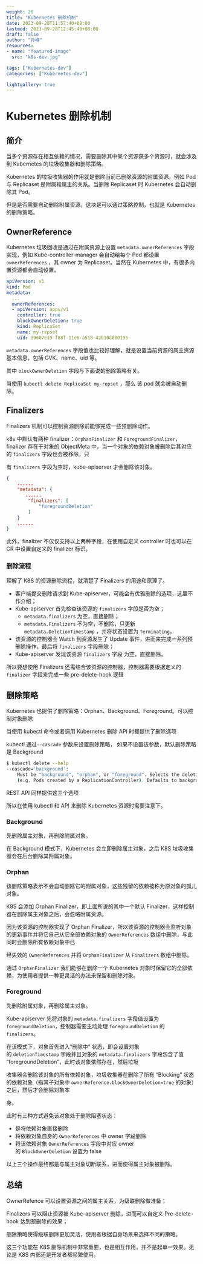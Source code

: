 ```yaml
---
weight: 26
title: "Kubernetes 删除机制"
date: 2023-09-28T11:57:40+08:00
lastmod: 2023-09-28T12:45:40+08:00
draft: false
author: "孙峰"
resources:
- name: "featured-image"
  src: "k8s-dev.jpg"

tags: ["Kubernetes-dev"]
categories: ["Kubernetes-dev"]

lightgallery: true
---
```


# Kubernetes 删除机制

## 简介

当多个资源存在相互依赖的情况，需要删除其中某个资源获多个资源时，就会涉及到 Kubernetes 的垃圾收集器和删除策略。

Kubernetes 的垃圾收集器的作用就是删除当前已删除资源的附属资源，例如 Pod 与 Replicaset 是附属和属主的关系。当删除 Replicaset 时 Kubernetes 会自动删除其 Pod。

但是是否需要自动删除附属资源，这块是可以通过策略控制，也就是 Kubernetes 的删除策略。

## OwnerReference

Kubernetes 垃圾回收是通过在附属资源上设置 `metadata.ownerReferences` 字段实现，例如 Kube-controller-manager 会自动给每个 Pod 都设置 `ownerReferences` ，其 owner 为 Replicaset。当然在 Kubernetes 中，有很多内置资源都会自动设置。

```yaml
apiVersion: v1
kind: Pod
metadata:
  ...
  ownerReferences:
  - apiVersion: apps/v1
    controller: true
    blockOwnerDeletion: true
    kind: ReplicaSet
    name: my-repset
    uid: d9607e19-f88f-11e6-a518-42010a800195
```

`metadata.ownerReferences` 字段值也比较好理解，就是设置当前资源的属主资源基本信息，包括 GVK、name、uid 等。

其中 `blockOwnerDeletion` 字段与下面说的删除策略有关。

当使用 `kubectl delete ReplicaSet my-repset` ，那么 该 pod 就会被自动删除。

## Finalizers

Finalizers 机制可以控制资源删除前能够完成一些预删除动作。

k8s 中默认有两种 finalizer：`OrphanFinalizer` 和 `ForegroundFinalizer`，finalizer 存在于对象的 ObjectMeta 中，当一个对象的依赖对象被删除后其对应的 `finalizers` 字段也会被移除，只

有 `finalizers` 字段为空时，kube-apiserver 才会删除该对象。

```json
{
    ......
    "metadata": {
       ......
        "finalizers": [
            "foregroundDeletion"
        ]
    }
    ......
}
```

此外，finalizer 不仅仅支持以上两种字段，在使用自定义 controller 时也可以在 CR 中设置自定义的 finalizer 标识。

### 删除流程

理解了 K8S 的资源删除流程，就清楚了 Finalizers 的用途和原理了。

- 客户端提交删除请求到 Kube-apiserver，可能会有优雅删除的选项，这里不作介绍；
- Kube-apiserver 首先检查该资源的 `finalizers` 字段是否为空；
    - `metadata.finalizers` 为空，直接删除；
    - `metadata.Finalizers` 不为空，不删除，只更新 `metadata.DeletionTimestamp` ，并将状态设置为 `Terminating`。
- 该资源的控制器会 Watch 到资源发生了 Update 事件，进而来完成一系列预删除操作，最后将 `finalizers` 字段删除；
- Kube-apiserver 发现该资源 `finalizers` 字段 为空，直接删除。

所以要想使用 Finalizers 还需结合该资源的控制器，控制器需要根据定义的 `finalizer` 字段来完成一些 pre-delete-hook 逻辑

## 删除策略

Kubernetes 也提供了删除策略：Orphan、Background、Foreground。可以控制对象删除

当使用 kubectl 命令或者调用 Kubernetes 删除 API 时都提供了删除选项

kubectl 通过`--cascade` 参数来设置删除策略， 如果不设置该参数，默认删除策略是 Background

```bash
$ kubectl delete --help
--cascade='background':
	Must be "background", "orphan", or "foreground". Selects the deletion cascading strategy for the dependents
	(e.g. Pods created by a ReplicationController). Defaults to background.
```

REST API 同样提供这三个选项

所以在使用 kubectl 和 API 来删除 Kubernetes 资源时需要注意下。

### Background

先删除属主对象，再删除附属对象。

在 Background 模式下，Kubernetes 会立即删除属主对象，之后 K8S 垃圾收集器会在后台删除其附属对象。

### Orphan

该删除策略表示不会自动删除它的附属对象，这些残留的依赖被称为原对象的孤儿对象。

K8S 会添加 Orphan Finalizer，即上面所说的其中一个默认 Finalizer，这样控制器在删除属主对象之后，会忽略附属资源。

因为该资源的控制器实现了 Orphan Finalizer，所以该资源的控制器会监听对象的更新事件并将它自己从它全部依赖对象的 `OwnerReferences` 数组中删除，与此同时会删除所有依赖对象中已

经失效的 `OwnerReferences` 并将 `OrphanFinalizer` 从 `Finalizers` 数组中删除。

通过 `OrphanFinalizer` 我们能够在删除一个 Kubernetes 对象时保留它的全部依赖，为使用者提供一种更灵活的办法来保留和删除对象。

### Foreground

先删除附属对象，再删除属主对象。

Kube-apiserver 先将对象的 `metadata.finalizers` 字段值设置为 `foregroundDeletion`，控制器需要主动处理 `foregroundDeletion` 的 `finalizers`。

在该模式下，对象首先进入“删除中” 状态，即会设置对象的 `deletionTimestamp` 字段并且对象的 `metadata.finalizers` 字段包含了值 “foregroundDeletion”，此时该对象依然存在，然后垃圾

收集器会删除该对象的所有依赖对象，垃圾收集器在删除了所有 “Blocking” 状态的依赖对象（指其子对象中 `ownerReference.blockOwnerDeletion=true` 的对象）之后，然后才会删除对象本

身。

此时有三种方式避免该对象处于删除阻塞状态：

- 是将依赖对象直接删除
- 将依赖对象自身的 `OwnerReferences` 中 owner 字段删除
- 将该依赖对象 `OwnerReferences` 字段中对应 owner 的 `BlockOwnerDeletion` 设置为 false

以上三个操作最终都是与属主对象切断联系，进而使得属主对象被删除。

## 总结

OwnerRefence 可以设置资源之间的属主关系，为级联删除做准备；

Finalizers 可以阻止资源被 Kube-apiserver 删除，进而可以自定义 Pre-delete-hook 达到预删除的效果；

删除策略使得级联删除更加灵活，使用者根据自身场景来选择不同的策略。

这三个功能在 K8S 删除机制中非常重要，也是相互作用，并不是起单一效果。无论是 K8S 内部还是开发者都频繁使用。